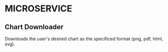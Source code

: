 # MICROSERVICE

## Chart Downloader

Downloads the user's desired chart as the specificed format (png, pdf, html, svg). 
